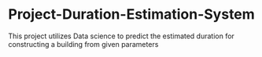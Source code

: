 # Project-Duration-Estimation-System
This project utilizes Data science to predict the estimated duration for constructing a building from given parameters
